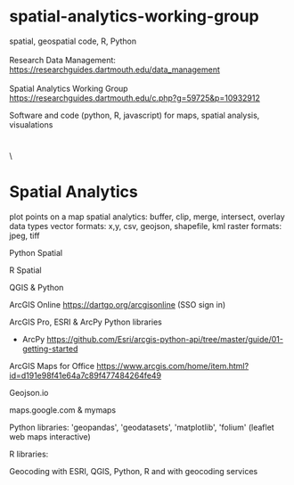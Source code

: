 # spatial-analytics-working-group
spatial, geospatial code, R, Python
\
\
Research Data Management: https://researchguides.dartmouth.edu/data_management
\
\
Spatial Analytics Working Group https://researchguides.dartmouth.edu/c.php?g=59725&p=10932912

Software and code (python, R, javascript) for maps, spatial analysis, visualations
  # 

  \
  # Spatial Analytics 
  plot points on a map
  spatial analytics: buffer, clip, merge, intersect, overlay 
  data types
    vector formats: x,y, csv, geojson, shapefile, kml 
    raster formats: jpeg, tiff 

Python Spatial

R Spatial 

QGIS & Python

ArcGIS Online https://dartgo.org/arcgisonline (SSO sign in) 

ArcGIS Pro, ESRI & ArcPy Python libraries
 - ArcPy https://github.com/Esri/arcgis-python-api/tree/master/guide/01-getting-started 

ArcGIS Maps for Office https://www.arcgis.com/home/item.html?id=d191e98f41e64a7c89f477484264fe49

Geojson.io 

maps.google.com & mymaps

Python libraries: 
'geopandas', 'geodatasets', 'matplotlib', 'folium' (leaflet web maps interactive) 

R libraries: 

Geocoding with ESRI, QGIS, Python, R and with geocoding services 


